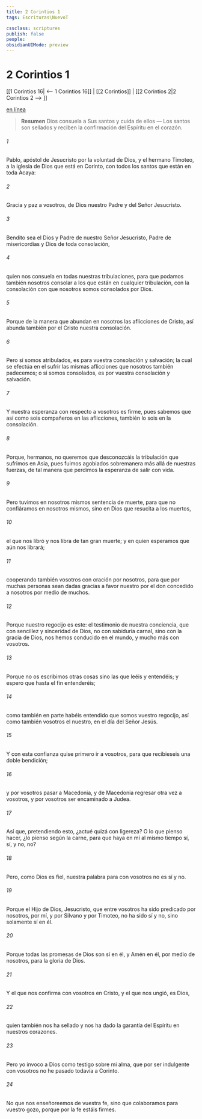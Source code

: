 ```yaml
---
title: 2 Corintios 1
tags: Escrituras\NuevoT

cssclass: scriptures
publish: false
people:
obsidianUIMode: preview
---
```


# 2 Corintios 1
[[1 Corintios 16| <-- 1 Corintios 16]] | [[2 Corintios]] | [[2 Corintios 2|2 Corintios 2 --> ]]

[en línea](https://churchofjesuschrist.org/study/scriptures/nt/2-cor/1?lang=spa)

> __Resumen__
Dios consuela a Sus santos y cuida de ellos — Los santos son sellados y reciben la confirmación del Espíritu en el corazón.

###### 1 
Pablo, apóstol de Jesucristo por la voluntad de Dios, y el hermano Timoteo, a la iglesia de Dios que está en Corinto, con todos los santos que están en toda Acaya:

###### 2 
Gracia y paz a vosotros, de Dios nuestro Padre y del Señor Jesucristo.

###### 3 
Bendito sea el Dios y Padre de nuestro Señor Jesucristo, Padre de misericordias y Dios de toda consolación,

###### 4 
quien nos consuela en todas nuestras tribulaciones, para que podamos también nosotros consolar a los que están en cualquier tribulación, con la consolación con que nosotros somos consolados por Dios.

###### 5 
Porque de la manera que abundan en nosotros las aflicciones de Cristo, así abunda también por el  Cristo nuestra consolación.

###### 6 
Pero si somos atribulados, es para vuestra consolación y salvación; la cual se efectúa en el sufrir las mismas aflicciones que nosotros también padecemos; o si somos consolados, es por vuestra consolación y salvación.

###### 7 
Y nuestra esperanza con respecto a vosotros es firme, pues sabemos que así como sois compañeros en las aflicciones, también lo sois en la consolación.

###### 8 
Porque, hermanos, no queremos que desconozcáis la tribulación que sufrimos en Asia, pues fuimos agobiados sobremanera más allá de nuestras fuerzas, de tal manera que perdimos la esperanza de salir con vida.

###### 9 
Pero tuvimos en nosotros mismos sentencia de muerte, para que no confiáramos en nosotros mismos, sino en Dios que resucita a los muertos,

###### 10 
el que nos libró y nos libra de tan gran muerte; y en quien esperamos que aún nos librará;

###### 11 
cooperando también vosotros con oración por nosotros, para que por muchas personas sean dadas gracias a favor nuestro por el don concedido a nosotros por medio de muchos.

###### 12 
Porque nuestro regocijo es este: el testimonio de nuestra conciencia, que con sencillez y sinceridad de Dios, no con sabiduría carnal, sino con la gracia de Dios, nos hemos conducido en el mundo, y mucho más con vosotros.

###### 13 
Porque no os escribimos otras cosas sino las que leéis y entendéis; y espero que hasta el fin  entenderéis;

###### 14 
como también en parte habéis entendido que somos vuestro regocijo, así como también vosotros el nuestro, en el día del Señor Jesús.

###### 15 
Y con esta confianza quise primero ir a vosotros, para que recibieseis una doble bendición;

###### 16 
y por vosotros pasar a Macedonia, y de Macedonia regresar otra vez a vosotros, y por vosotros ser encaminado a Judea.

###### 17 
Así que, pretendiendo esto, ¿actué quizá con ligereza? O lo que pienso hacer, ¿lo pienso según la carne, para que haya en mí al mismo tiempo sí, sí, y no, no?

###### 18 
Pero, como Dios es fiel, nuestra palabra para con vosotros no es sí y no.

###### 19 
Porque el Hijo de Dios, Jesucristo, que entre vosotros ha sido predicado por nosotros, por mí, y por Silvano y por Timoteo, no ha sido sí y no, sino solamente sí en él.

###### 20 
Porque todas las promesas de Dios son sí en él, y Amén en él, por medio de nosotros, para la gloria de Dios.

###### 21 
Y el que nos confirma con vosotros en Cristo, y el que nos ungió, es Dios,

###### 22 
quien también nos ha sellado y nos ha dado la garantía del Espíritu en nuestros corazones.

###### 23 
Pero yo invoco a Dios como testigo sobre mi alma, que por ser indulgente con vosotros no he pasado todavía a Corinto.

###### 24 
No que nos enseñoreemos de vuestra fe, sino que colaboramos para vuestro gozo, porque por la fe estáis firmes.

